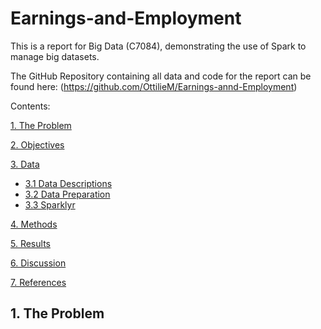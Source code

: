 # Earnings-and-Employment

This is a report for Big Data (C7084), demonstrating the use of Spark to manage big datasets.

The GitHub Repository containing all data and code for the report can be found here: (https://github.com/OttilieM/Earnings-annd-Employment)

Contents:

[1. The Problem](#1-the-problem)

[2. Objectives](#2-objectives)

[3. Data](#3-data)
  - [3.1 Data Descriptions](#31-data-descriptions)
  - [3.2 Data Preparation](#32-data-preparation)
  - [3.3 Sparklyr](#33-sparklyr)
  
[4. Methods](#4-methods)

[5. Results](#5-results)

[6. Discussion](#6-discussion)

[7. References](#7-references)

## 1. The Problem
